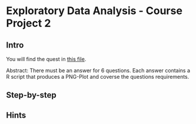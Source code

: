 # Exploratory Data Analysis - Course Project 2
## Intro
You will find the quest in <a href="https://github.com/ramon-schildknecht/exploratory-data-analysis-course-project-2/blob/master/Assignment%20Tasks.pdf" target="_blank">this file</a>. 

Abstract: There must be an answer for 6 questions. Each answer contains a R script that produces a PNG-Plot and coverse the questions requirements.

## Step-by-step


## Hints
